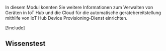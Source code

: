 In diesem Modul konnten Sie weitere Informationen zum Verwalten von Geräten in IoT Hub und die Cloud für die automatische gerätebereitstellung mithilfe von IoT Hub Device Provisioning-Dienst einrichten.

[!include[](../../../includes/azure-sandbox-cleanup.md)]

## <a name="knowledge-check"></a>Wissenstest